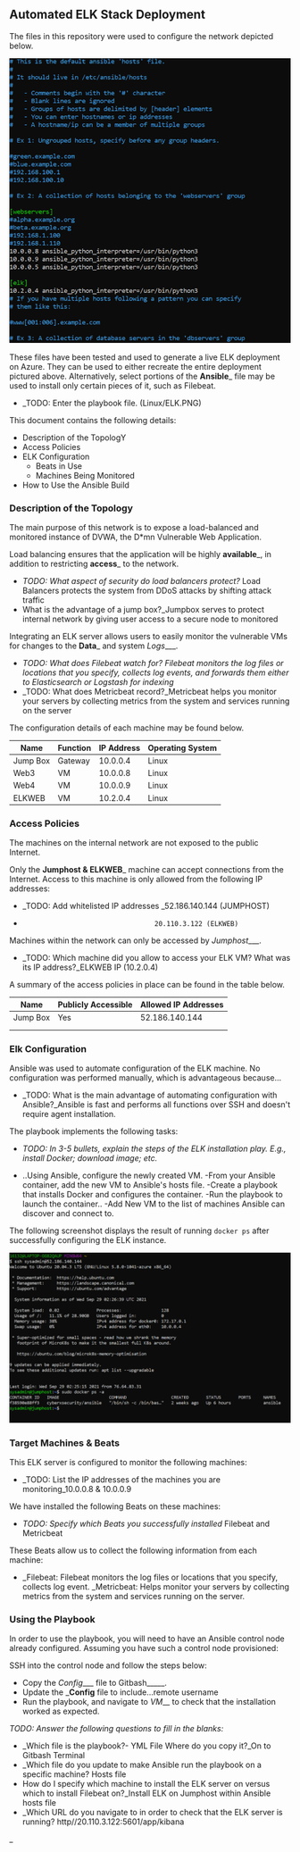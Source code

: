 ## Automated ELK Stack Deployment

The files in this repository were used to configure the network depicted below.

![TODO: Update the path with the name of your diagram](Ansible/Ansible.PNG)

These files have been tested and used to generate a live ELK deployment on Azure. They can be used to either recreate the entire deployment pictured above. Alternatively, select portions of the __Ansible___ file may be used to install only certain pieces of it, such as Filebeat.

  - _TODO: Enter the playbook file.
          (Linux/ELK.PNG)

This document contains the following details:
- Description of the TopologY
- Access Policies
- ELK Configuration
  - Beats in Use
  - Machines Being Monitored
- How to Use the Ansible Build


### Description of the Topology

The main purpose of this network is to expose a load-balanced and monitored instance of DVWA, the D*mn Vulnerable Web Application.

Load balancing ensures that the application will be highly __available___, in addition to restricting __access___ to the network.
- _TODO: What aspect of security do load balancers protect?_  Load Balancers protects the system from DDoS attacks by shifting attack traffic
- What is the advantage of a jump box?_Jumpbox serves to protect internal network by giving user access to a secure node to monitored

Integrating an ELK server allows users to easily monitor the vulnerable VMs for changes to the __Data___ and system _Logs____.
- _TODO: What does Filebeat watch for?  Filebeat monitors the log files or locations that you specify, collects log events, and forwards them either to Elasticsearch or Logstash for indexing_
- _TODO: What does Metricbeat record?_Metricbeat helps you monitor your servers by collecting metrics from the system and services running on the server

The configuration details of each machine may be found below.


| Name     | Function | IP Address | Operating System |
|----------|----------|------------|------------------|
| Jump Box | Gateway  | 10.0.0.4   | Linux            |
|   Web3   |     VM   | 10.0.0.8   | Linux            |
|   Web4   |     VM   | 10.0.0.9   | Linux            |
|   ELKWEB |     VM   | 10.2.0.4   | Linux            |

### Access Policies

The machines on the internal network are not exposed to the public Internet. 

Only the __Jumphost & ELKWEB___ machine can accept connections from the Internet. Access to this machine is only allowed from the following IP addresses:
- _TODO: Add whitelisted IP addresses _52.186.140.144 (JUMPHOST)
-                                      20.110.3.122 (ELKWEB)

Machines within the network can only be accessed by _Jumphost____.

- _TODO: Which machine did you allow to access your ELK VM? What was its IP address?_ELKWEB IP (10.2.0.4)

A summary of the access policies in place can be found in the table below.

| Name     | Publicly Accessible | Allowed IP Addresses |
|----------|---------------------|----------------------|
| Jump Box | Yes                 |  52.186.140.144      |
|          |                     |                      |
|          |                     |                      |

### Elk Configuration

Ansible was used to automate configuration of the ELK machine. No configuration was performed manually, which is advantageous because...
- _TODO: What is the main advantage of automating configuration with Ansible?_Ansible is fast and performs all functions over SSH and doesn't require agent installation. 

The playbook implements the following tasks:
- _TODO: In 3-5 bullets, explain the steps of the ELK installation play. E.g., install Docker; download image; etc._

- ..Using Ansible, configure the newly created VM.
-From your Ansible container, add the new VM to Ansible's hosts file.
-Create a playbook that installs Docker and configures the container.
-Run the playbook to launch the container..
-Add New VM to the list of machines Ansible can discover and connect to.

The following screenshot displays the result of running `docker ps` after successfully configuring the ELK instance.

![TODO: Update the path with the name of your screenshot of docker ps output](Docker/DockerPS.PNG)

### Target Machines & Beats
This ELK server is configured to monitor the following machines:
- _TODO: List the IP addresses of the machines you are monitoring_10.0.0.8 & 10.0.0.9

We have installed the following Beats on these machines:
- _TODO: Specify which Beats you successfully installed_ Filebeat and Metricbeat

These Beats allow us to collect the following information from each machine:
- _Filebeat: Filebeat monitors the log files or locations that you specify, collects log event.
  _Metricbeat: Helps monitor your servers by collecting metrics from the system and services running on the server.

### Using the Playbook
In order to use the playbook, you will need to have an Ansible control node already configured. Assuming you have such a control node provisioned: 

SSH into the control node and follow the steps below:
- Copy the _Config____ file to Gitbash_____.
- Update the ___Config__ file to include...remote username
- Run the playbook, and navigate to _VM___ to check that the installation worked as expected.

_TODO: Answer the following questions to fill in the blanks:_
- _Which file is the playbook?- YML File Where do you copy it?_On to Gitbash Terminal
- _Which file do you update to make Ansible run the playbook on a specific machine? Hosts file
- How do I specify which machine to install the ELK server on versus which to install Filebeat on?_Install ELK on Jumphost within Ansible hosts file
- _Which URL do you navigate to in order to check that the ELK server is running? http//20.110.3.122:5601/app/kibana

_